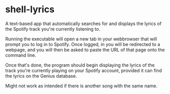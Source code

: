 # shell-lyrics
A text-based app that automatically searches for and displays the lyrics of the Spotify track you're currently listening to.

Running the executable will open a new tab in your webbrowser that will prompt you to log in to Spotify. Once logged, in you
will be redirected to a webpage, and you will then be asked to paste the URL of that page onto the command line.

Once that's done, the program should begin displaying the lyrics of the track you're currently playing on your Spotify account,
provided it can find the lyrics on the Genius database.

Might not work as intended if there is another song with the same name.

